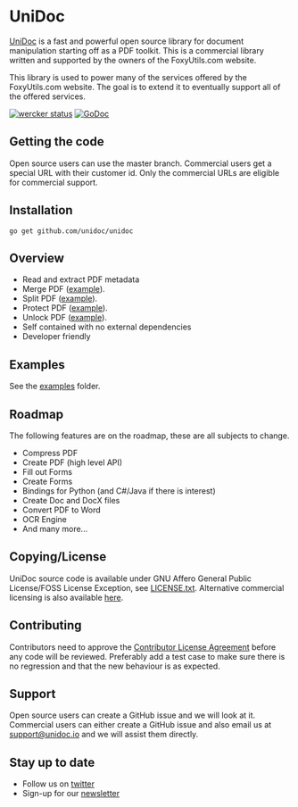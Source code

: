 # UniDoc

[UniDoc](http://unidoc.io) is a fast and powerful open source library for document manipulation starting off as a PDF
toolkit. This is a commercial library written and supported by the owners
of the FoxyUtils.com website.

This library is used to power many of the services offered by the FoxyUtils.com website. The goal is to extend it to
eventually support all of the offered services.

[![wercker status](https://app.wercker.com/status/22b50db125a6d376080f3f0c80d085fa/s/master "wercker status")](https://app.wercker.com/project/bykey/22b50db125a6d376080f3f0c80d085fa)
[![GoDoc](https://godoc.org/github.com/unidoc/unidoc?status.svg)](https://godoc.org/github.com/unidoc/unidoc)

## Getting the code

Open source users can use the master branch.
Commercial users get a special URL with their customer id. Only the commercial URLs are eligible for commercial support.

## Installation
~~~
go get github.com/unidoc/unidoc
~~~

## Overview

 * Read and extract PDF metadata
 * Merge PDF ([example](https://github.com/unidoc/unidoc/blob/master/examples/pdf/pdf_merge.go)).
 * Split PDF ([example](https://github.com/unidoc/unidoc/blob/master/examples/pdf/pdf_split.go)).
 * Protect PDF ([example](https://github.com/unidoc/unidoc/blob/master/examples/pdf/pdf_protect.go)).
 * Unlock PDF ([example](https://github.com/unidoc/unidoc/blob/master/examples/pdf/pdf_unlock.go)).
 * Self contained with no external dependencies
 * Developer friendly

## Examples

See the [examples](https://github.com/unidoc/unidoc/tree/master/examples) folder.

## Roadmap

The following features are on the roadmap, these are all subjects to change.

 * Compress PDF
 * Create PDF (high level API)
 * Fill out Forms
 * Create Forms
 * Bindings for Python (and C#/Java if there is interest)
 * Create Doc and DocX files
 * Convert PDF to Word
 * OCR Engine
 * And many more...

## Copying/License

UniDoc source code is available under GNU Affero General Public License/FOSS License Exception, see [LICENSE.txt](https://raw.githubusercontent.com/unidoc/unidoc/master/LICENSE.txt).
Alternative commercial licensing is also available [here](http://unidoc.io/pricing).

## Contributing

Contributors need to approve the [Contributor License Agreement](https://docs.google.com/a/owlglobal.io/forms/d/1PfTjEAi67-x0JOTU45SDonJnWy1fWB_J1aopGss34bY/viewform) before any code will be reviewed. Preferably add a test case to make sure there is no regression and that the new behaviour is as expected.

## Support

Open source users can create a GitHub issue and we will look at it. Commercial users can either create a GitHub issue and also email us at support@unidoc.io and we will assist them directly.

## Stay up to date

* Follow us on [twitter](https://twitter.com/unidoclib)
* Sign-up for our [newsletter](http://eepurl.com/b9Idt9)
